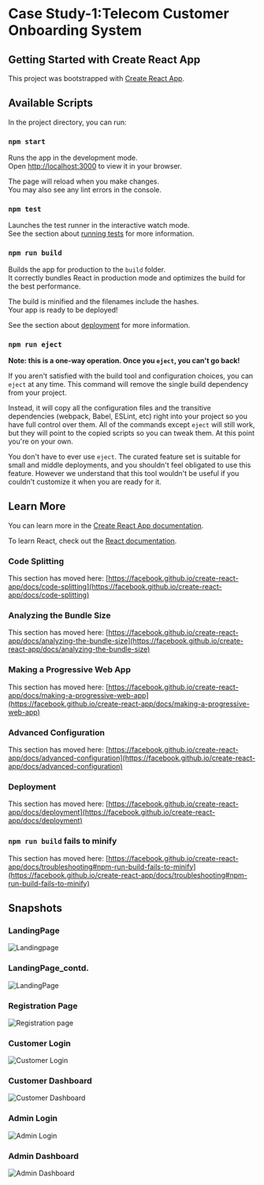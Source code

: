 # Case Study-1:Telecom Customer Onboarding System
## Getting Started with Create React App

This project was bootstrapped with [Create React App](https://github.com/facebook/create-react-app).

## Available Scripts

In the project directory, you can run:

### `npm start`

Runs the app in the development mode.\
Open [http://localhost:3000](http://localhost:3000) to view it in your browser.

The page will reload when you make changes.\
You may also see any lint errors in the console.

### `npm test`

Launches the test runner in the interactive watch mode.\
See the section about [running tests](https://facebook.github.io/create-react-app/docs/running-tests) for more information.

### `npm run build`

Builds the app for production to the `build` folder.\
It correctly bundles React in production mode and optimizes the build for the best performance.

The build is minified and the filenames include the hashes.\
Your app is ready to be deployed!

See the section about [deployment](https://facebook.github.io/create-react-app/docs/deployment) for more information.

### `npm run eject`

**Note: this is a one-way operation. Once you `eject`, you can't go back!**

If you aren't satisfied with the build tool and configuration choices, you can `eject` at any time. This command will remove the single build dependency from your project.

Instead, it will copy all the configuration files and the transitive dependencies (webpack, Babel, ESLint, etc) right into your project so you have full control over them. All of the commands except `eject` will still work, but they will point to the copied scripts so you can tweak them. At this point you're on your own.

You don't have to ever use `eject`. The curated feature set is suitable for small and middle deployments, and you shouldn't feel obligated to use this feature. However we understand that this tool wouldn't be useful if you couldn't customize it when you are ready for it.

## Learn More

You can learn more in the [Create React App documentation](https://facebook.github.io/create-react-app/docs/getting-started).

To learn React, check out the [React documentation](https://reactjs.org/).

### Code Splitting

This section has moved here: [https://facebook.github.io/create-react-app/docs/code-splitting](https://facebook.github.io/create-react-app/docs/code-splitting)

### Analyzing the Bundle Size

This section has moved here: [https://facebook.github.io/create-react-app/docs/analyzing-the-bundle-size](https://facebook.github.io/create-react-app/docs/analyzing-the-bundle-size)

### Making a Progressive Web App

This section has moved here: [https://facebook.github.io/create-react-app/docs/making-a-progressive-web-app](https://facebook.github.io/create-react-app/docs/making-a-progressive-web-app)

### Advanced Configuration

This section has moved here: [https://facebook.github.io/create-react-app/docs/advanced-configuration](https://facebook.github.io/create-react-app/docs/advanced-configuration)

### Deployment

This section has moved here: [https://facebook.github.io/create-react-app/docs/deployment](https://facebook.github.io/create-react-app/docs/deployment)

### `npm run build` fails to minify

This section has moved here: [https://facebook.github.io/create-react-app/docs/troubleshooting#npm-run-build-fails-to-minify](https://facebook.github.io/create-react-app/docs/troubleshooting#npm-run-build-fails-to-minify)

## Snapshots

### LandingPage
![Landingpage](https://drive.google.com/uc?export=view&id=1g7xxcNxfS6kudh8WqSI-lw727eSWp7Ef)

### LandingPage_contd.
![LandingPage](https://drive.google.com/uc?export=view&id=1WqXBEJnqwLB71v7cW1f_EZnRsT3vOPr5)

### Registration Page
![Registration page](https://drive.google.com/uc?export=view&id=1EOtExGDcBi4KxZOtRznGhW7G8Ciy1YnZ)

### Customer Login
![Customer Login](https://drive.google.com/uc?export=view&id=1Oaz1fpbmWM-8kg70N3AEM3C7ZRjymKnn)

### Customer Dashboard
![Customer Dashboard](https://drive.google.com/uc?export=view&id=1RVG_DzL2KacNoEjn2KwRg1m-Nx8HZDaG)

### Admin Login
![Admin Login](https://drive.google.com/uc?export=view&id=1oDvN0jfMv228lKcB5y_Hd9zfHG2UH5Dn)

### Admin Dashboard
![Admin Dashboard](https://drive.google.com/uc?export=view&id=1H6Zfg3SNx5dZi1yiQN7pH36ZAKjNnjKx)







